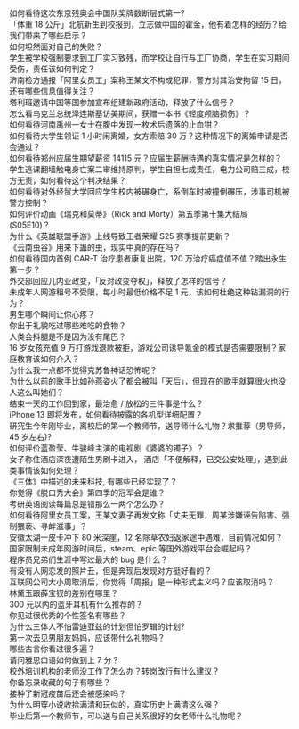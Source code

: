 如何看待这次东京残奥会中国队奖牌数断层式第一?  
「体重 18 公斤」北航新生到校报到，立志做中国的霍金，他有着怎样的经历？给我们带来了哪些启示？  
如何坦然面对自己的失败？  
学生被学校强制要求到工厂实习致残，而学校让自行与工厂协商，学生在实习期间受伤，责任该如何判定？  
济南检方通报「阿里女员工」案称王某文不构成犯罪，警方对其治安拘留 15 日，还有哪些信息值得关注？  
塔利班邀请中国等国参加宣布组建新政府活动，释放了什么信号？  
怎么看乌克兰总统泽连斯基访美期间，获赠一本书《轻度颅脑损伤》？  
如何看待河南禹州一女士在腹中发现一枚术后遗落的止血钳？  
如何看待大学生领证 1 小时闹离婚，女方索赔 30 万？这种情况下的离婚申请是否会通过？  
如何看待郑州应届生期望薪资 14115 元？应届生薪酬待遇的真实情况是怎样的？  
学生逃课翻墙触电身亡案二审维持原判，学生自担七成责任，电力公司赔三成，校方无责，如何看待这个判决结果？  
如何看待对外经贸大学回应学生校内被碾身亡，系倒车时被撞倒碾压，涉事司机被警方控制？  
如何评价动画《瑞克和莫蒂》（Rick and Morty）第五季第十集大结局 (S05E10)？  
为什么《英雄联盟手游》上线导致王者荣耀 S25 赛季提前更新？  
《云南虫谷》用来下蛊的虫，现实中真的存在吗？  
如何看待国内首例 CAR-T 治疗患者康复出院，120 万治疗癌症值不值？踏出永生第一步？  
外交部回应几内亚政变，「反对政变夺权」，释放了怎样的信号？  
未成年人网游租号不受限，每小时最低价格不足 1 元，该如何杜绝这种钻漏洞的行为？  
男生哪个瞬间让你心疼？  
你出于礼貌吃过哪些难吃的食物？  
人类会抖腿是不是因为没有尾巴？  
16 岁女孩充值 9 万打游戏退款被拒，游戏公司诱导氪金的模式是否需要限制？家庭教育该如何介入？  
为什么我一点都不觉得克苏鲁神话恐怖呢？  
为什么以前的歌手比如孙燕姿火了都会被叫「天后」，但现在的歌手就算很火也没人这么叫她们？  
结束一天的工作回到家，最治愈 / 放松的三件事是什么？  
iPhone 13 即将发布，如何看待披露的各机型详细配置？  
研究生今年刚毕业，离校后的第一个教师节，送导师什么礼物？求推荐（男导师，45 岁左右)?  
如何评价蓝盈莹、牛骏峰主演的电视剧《婆婆的镯子》？  
女子称住酒店深夜遭陌生男刷卡进入， 酒店「不便解释，已交公安处理」，遇到此类事情该如何处理？  
《三体》中描述的未来科技, 有哪些已经实现了？  
你觉得《脱口秀大会》第四季的冠军会是谁？  
考研英语阅读每篇总是错那么一两个怎么办？  
如何看待阿里女员工案，王某文妻子再发文称「丈夫无罪，周某涉嫌诬告陷害、强制猥亵、寻衅滋事」？  
安徽太湖一皮卡冲下 80 米深崖，12 名除草农妇返家途中遇难，目前情况如何？  
国家限制未成年网游时间后，steam、epic 等国外游戏平台会崛起吗？  
程序员兄弟们生涯中写过最大的 bug 是什么？  
有没有人网恋发的照片丑，但是奔现后发现对方挺好看的？  
互联网公司大小周取消后，你觉得「周报」是一种形式主义吗？应该取消吗？  
林黛玉跟薛宝钗的差别在哪里？  
300 元以内的蓝牙耳机有什么推荐的？  
你见过很优秀的个性签名有哪些？  
为什么三体人不怕雷迪亚兹的计划但怕罗辑的计划?  
第一次去见男朋友妈妈，应该带什么礼物吗？  
哪些古言你看过很多遍？  
请问雅思口语如何做到上 7 分？  
校外培训机构的老师没工作了怎么办？转岗改行有什么建议？  
你备忘录收藏的句子有哪些？  
接种了新冠疫苗后还会被感染吗？  
为什么明穿小说收拾满清和玩似的，真实历史上满清这么强？  
毕业后第一个教师节，可以送与自己关系很好的女老师什么礼物呢？  
